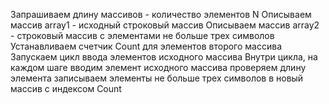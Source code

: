 Запрашиваем длину массивов - количество элементов N
Описываем массив array1 - исходный строковый массив
Описываем массив array2 - строковый массив с элементами не больше трех символов
Устанавливаем счетчик Count для элементов второго масcива
Запускаем цикл ввода элементов исходного массива
Внутри цикла, на каждом шаге 
    вводим элемент исходного массива
        проверяем длину элемента 
        записываем элементы не больше трех символов в новый массив с индексом Count
        

  